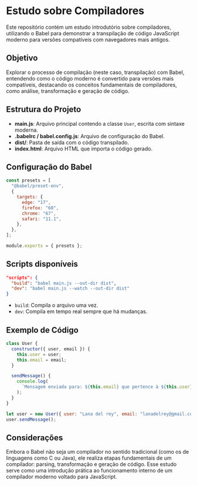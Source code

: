 # Estudo sobre Compiladores

Este repositório contém um estudo introdutório sobre compiladores, utilizando o Babel para demonstrar a transpilação de código JavaScript moderno para versões compatíveis com navegadores mais antigos.

## Objetivo

Explorar o processo de compilação (neste caso, transpilação) com Babel, entendendo como o código moderno é convertido para versões mais compatíveis, destacando os conceitos fundamentais de compiladores, como análise, transformação e geração de código.

## Estrutura do Projeto

- **main.js**: Arquivo principal contendo a classe `User`, escrita com sintaxe moderna.
- **.babelrc / babel.config.js**: Arquivo de configuração do Babel.
- **dist/**: Pasta de saída com o código transpilado.
- **index.html**: Arquivo HTML que importa o código gerado.

## Configuração do Babel

```js
const presets = [
  "@babel/preset-env",
  {
    targets: {
      edge: "17",
      firefox: "60",
      chrome: "67",
      safari: "11.1",
    },
  },
];

module.exports = { presets };
```

## Scripts disponíveis

```json
"scripts": {
  "build": "babel main.js --out-dir dist",
  "dev": "babel main.js --watch --out-dir dist"
}
```

- `build`: Compila o arquivo uma vez.
- `dev`: Compila em tempo real sempre que há mudanças.

## Exemplo de Código

```js
class User {
  constructor({ user, email }) {
    this.user = user;
    this.email = email;
  }

  sendMessage() {
    console.log(
      `Mensagem enviada para: ${this.email} que pertence à ${this.user}`
    );
  }
}

let user = new User({ user: "Lana del rey", email: "lanadelrey@gmail.com" });
user.sendMessage();
```

## Considerações

Embora o Babel não seja um compilador no sentido tradicional (como os de linguagens como C ou Java), ele realiza etapas fundamentais de um compilador: parsing, transformação e geração de código. Esse estudo serve como uma introdução prática ao funcionamento interno de um compilador moderno voltado para JavaScript.
